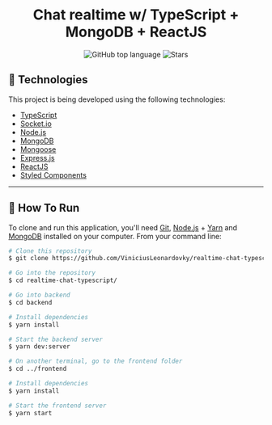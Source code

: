 <h1  align="center">
Chat realtime w/ TypeScript + MongoDB + ReactJS
</h1>
<p  align="center">
<a  href="#"  style="text-decoration: none">
<img  alt="GitHub top language"  src="https://img.shields.io/github/languages/top/viniciusleonardovky/realtime-chat-typescript?color=34CB79" />
</a>
<a  href="https://github.com/viniciusleonardovky/realtime-chat-typescript/stargazers"  style="text-decoration: none">
<img  alt="Stars"  src="https://img.shields.io/github/stars/viniciusleonardovky/realtime-chat-typescript?style=social" />
</a>
</p>

## :rocket: Technologies
This project is being developed using the following technologies:

- [TypeScript](https://www.typescriptlang.org/)
- [Socket.io](https://socket.io/)
- [Node.js](https://nodejs.org/en/)
- [MongoDB](https://www.mongodb.com/try/download/community)
- [Mongoose](https://mongoosejs.com/)
- [Express.js](https://expressjs.com/)
- [ReactJS](https://reactjs.org)
- [Styled Components](https://styled-components.com/)
---
## :dart: How To Run

To clone and run this application, you'll need [Git](https://git-scm.com), [Node.js](https://nodejs.org/en/) + [Yarn](https://yarnpkg.com/) and [MongoDB](https://www.mongodb.com/try/download/community) installed on your computer. From your command line:

```bash
# Clone this repository
$ git clone https://github.com/ViniciusLeonardovky/realtime-chat-typescript.git

# Go into the repository
$ cd realtime-chat-typescript/

# Go into backend
$ cd backend

# Install dependencies
$ yarn install

# Start the backend server
$ yarn dev:server

# On another terminal, go to the frontend folder
$ cd ../frontend

# Install dependencies
$ yarn install

# Start the frontend server
$ yarn start
```
